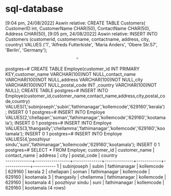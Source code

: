 # sql-database


[9:04 pm, 24/08/2022] Aswin relative: CREATE TABLE Customers( CustomerID int, CustomerName CHAR(50), ContactName CHAR(50), Address CHAR(50),
[9:05 pm, 24/08/2022] Aswin relative: INSERT INTO Customers (customerid, customername, contactname, address, city, country)
VALUES ('1', 'Alfreds Futterkiste', 'Maria Anders', 'Obere Str.57', 'Berlin', 'Germany');





                                   ^
postgres=# CREATE TABLE Employe(customer_id INT PRIMARY KEY,customer_name VARCHAR(100)NOT NULL,contact_name VARCHAR(100)NOT NULL,address VARCHAR(100)NOT NULL,city VARCHAR(100)NOT NULL,postal_code INT ,country VARCHAR(100)NOT NULL);
CREATE TABLE
postgres=# INSERT INTO Employe(customer_id,customer_name,contact_name,address,city,postal_code,country) VALUES(1,'subinjoseph','subin','fathimanagar','kollemcode','629160','kerala');
INSERT 0 1
postgres=# INSERT INTO Employe VALUES(2,'chellapan','soman','fathimanagar','kollemcode','629160','kootamala');
INSERT 0 1
postgres=# INSERT INTO Employe VALUES(3,'thangasily','chellamma','fathimanagar','kollemcode','629160','kootamala');
INSERT 0 1
postgres=# INSERT INTO Employe VALUES(4,'poozhiyur sindu','suni','fathimanagar','kollemcode','629160','kootamala');
INSERT 0 1
postgres=# SELECT * FROM Employe;
 customer_id |  customer_name  | contact_name |   address    |    city    | postal_code |  country  
-------------+-----------------+--------------+--------------+------------+-------------+-----------
           1 | subinjoseph     | subin        | fathimanagar | kollemcode |      629160 | kerala
           2 | chellapan       | soman        | fathimanagar | kollemcode |      629160 | kootamala
           3 | thangasily      | chellamma    | fathimanagar | kollemcode |      629160 | kootamala
           4 | poozhiyur sindu | suni         | fathimanagar | kollemcode |      629160 | kootamala
(4 rows)

